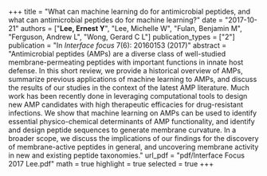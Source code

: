 +++
title = "What can machine learning do for antimicrobial peptides, and what can antimicrobial peptides do for machine learning?"
date = "2017-10-21"
authors = ["**Lee, Ernest Y**", "Lee, Michelle W", "Fulan, Benjamin M", "Ferguson, Andrew L", "Wong, Gerard C L"]
publication_types = ["2"]
publication = "In *Interface focus* 7(6): 20160153 (2017)"
abstract = "Antimicrobial peptides (AMPs) are a diverse class of well-studied membrane-permeating peptides with important functions in innate host defense. In this short review, we provide a historical overview of AMPs, summarize previous applications of machine learning to AMPs, and discuss the results of our studies in the context of the latest AMP literature. Much work has been recently done in leveraging computational tools to design new AMP candidates with high therapeutic efficacies for drug-resistant infections. We show that machine learning on AMPs can be used to identify essential physico-chemical determinants of AMP functionality, and identify and design peptide sequences to generate membrane curvature. In a broader scope, we discuss the implications of our findings for the discovery of membrane-active peptides in general, and uncovering membrane activity in new and existing peptide taxonomies."
url_pdf = "pdf/Interface Focus 2017 Lee.pdf"
math = true
highlight = true
selected = true
+++